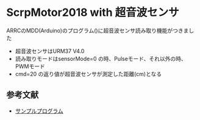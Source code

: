 # ScrpMotor2018 with 超音波センサ

ARRCのMDD(Arduino)のプログラム()に超音波センサ読み取り機能がつきました

* 超音波センサはURM37 V4.0
* 読み取りモードはsensorMode=0 の時、Pulseモード、それ以外の時、PWMモード
* cmd=20 の返り値が超音波センサが測定した距離(cm)となる

## 参考文献
* [サンプルプログラム](https://www.dfrobot.com/wiki/index.php/URM37_V4.0_Ultrasonic_Sensor_(SKU:SEN0001))
